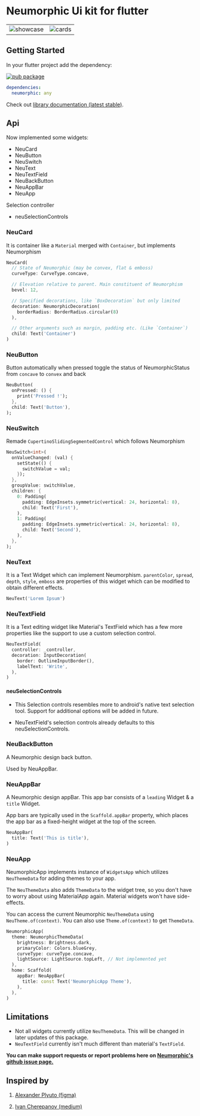 # Neumorphic Ui kit for flutter

|                                                                                                              |                                                                                                             |
| ------------------------------------------------------------------------------------------------------------ | ----------------------------------------------------------------------------------------------------------- |
| ![showcase](https://raw.githubusercontent.com/neumorphic/neumorphic.flutter/master/example/media/v0/all.gif) | ![cards](https://raw.githubusercontent.com/neumorphic/neumorphic.flutter/master/example/media/v0/cards.png) |

## Getting Started

In your flutter project add the dependency:

[![pub package](https://img.shields.io/pub/v/neumorphic.svg)](https://pub.dev/packages/neumorphic)

```yaml
dependencies:
  neumorphic: any
```

<!-- Below line only works in documentation-->

Check out [library documentation (latest stable)](https://pub.dev/documentation/neumorphic/latest/neumorphic/neumorphic-library.html).

## Api

Now implemented some widgets:

- NeuCard
- NeuButton
- NeuSwitch
- NeuText
- NeuTextField
- NeuBackButton
- NeuAppBar
- NeuApp

Selection controller

- neuSelectionControls

### NeuCard

It is container like a `Material` merged with `Container`, but implements Neumorphism

```dart
NeuCard(
  // State of Neumorphic (may be convex, flat & emboss)
  curveType: CurveType.concave,

  // Elevation relative to parent. Main constituent of Neumorphism
  bevel: 12,

  // Specified decorations, like `BoxDecoration` but only limited
  decoration: NeumorphicDecoration(
    borderRadius: BorderRadius.circular(8)
  ),

  // Other arguments such as margin, padding etc. (Like `Container`)
  child: Text('Container')
)
```

### NeuButton

Button automatically when pressed toggle the status of NeumorphicStatus from `concave` to `convex` and back

```dart
NeuButton(
  onPressed: () {
    print('Pressed !');
  },
  child: Text('Button'),
);
```

### NeuSwitch

Remade `CupertinoSlidingSegmentedControl` which follows Neumorphism

```dart
NeuSwitch<int>(
  onValueChanged: (val) {
    setState(() {
      switchValue = val;
    });
  },
  groupValue: switchValue,
  children: {
    0: Padding(
      padding: EdgeInsets.symmetric(vertical: 24, horizontal: 8),
      child: Text('First'),
    ),
    1: Padding(
      padding: EdgeInsets.symmetric(vertical: 24, horizontal: 8),
      child: Text('Second'),
    ),
  },
);
```

### NeuText

It is a Text Widget which can implement Neumorphism. `parentColor`, `spread`, `depth`, `style`, `emboss` are properties of this widget which can be modified to obtain different effects.

```dart
NeuText('Lorem Ipsum')
```

### NeuTextField

It is a Text editing widget like Material's TextField which has a few more properties like
the support to use a custom selection control.

```dart
NeuTextField(
  controller: _controller,
  decoration: InputDecoration(
    border: OutlineInputBorder(),
    labelText: 'Write',
  ),
)
```

#### neuSelectionControls

- This Selection controls resembles more to android's native text selection tool.
  Support for additional options will be added in future.

- NeuTextField's selection controls already defaults to this neuSelectionControls.

### NeuBackButton

A Neumorphic design back button.

Used by NeuAppBar.

### NeuAppBar

A Neumorphic design appBar.
This app bar consists of a `leading` Widget & a `title` Widget.

App bars are typically used in the `Scaffold.appBar` property, which places the app bar as a fixed-height widget at the top of the screen.

```dart
NeuAppBar(
  title: Text('This is title'),
)
```

### NeuApp

NeumorphicApp implements instance of `WidgetsApp` which utilizes `NeuThemeData` for adding themes to your app.

The `NeuThemeData` also adds `ThemeData` to the widget tree, so you don't have to worry about using MaterialApp again. Material widgets won't have side-effects.

You can access the current Neumorphic `NeuThemeData` using `NeuTheme.of(context)`. You can also use
`Theme.of(context)` to get `ThemeData`.

```dart
NeumorphicApp(
  theme: NeumorphicThemeData(
    brightness: Brightness.dark,
    primaryColor: Colors.blueGrey,
    curveType: curveType.concave,
    lightSource: LightSource.topLeft, // Not implemented yet
  ),
  home: Scaffold(
    appBar: NeuAppBar(
      title: const Text('NeumorphicApp Theme'),
    ),
  ),
)
```

## Limitations

- Not all widgets currently utilize `NeuThemeData`. This will be changed in later updates of this package.
- `NeuTextField` currently isn't much different than material's `TextField`.

**You can make support requests or report problems here on [Neumorphic's github issue page.](https://github.com/neumorphic/neumorphic.flutter/issues)**

## Inspired by

1. [Alexander Plyuto (figma)](https://www.figma.com/file/J1uPSOY5k577mDpSfGFven/Skeuomorph-Small-Style-Guide)

2. [Ivan Cherepanov (medium)](https://medium.com/flutter-community/neumorphic-designs-in-flutter-eab9a4de2059)
